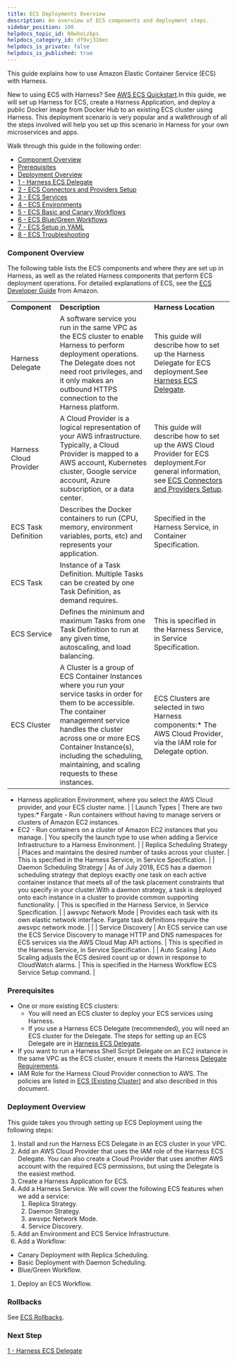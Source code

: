 ```yaml
---
title: ECS Deployments Overview
description: An overview of ECS components and deployment steps.
sidebar_position: 100
helpdocs_topic_id: 08whoizbps
helpdocs_category_id: df9vj316ec
helpdocs_is_private: false
helpdocs_is_published: true
---
```


This guide explains how to use Amazon Elastic Container Service (ECS) with Harness.

New to using ECS with Harness? See [AWS ECS Quickstart](https://docs.harness.io/article/j39azkrevm-aws-ecs-deployments).In this guide, we will set up Harness for ECS, create a Harness Application, and deploy a public Docker image from Docker Hub to an existing ECS cluster using Harness. This deployment scenario is very popular and a walkthrough of all the steps involved will help you set up this scenario in Harness for your own microservices and apps.

Walk through this guide in the following order:

* [Component Overview](ecs-deployments-overview.md#component-overview)
* [Prerequisites](ecs-deployments-overview.md#prerequisites)
* [Deployment Overview](ecs-deployments-overview.md#deployment-overview)
* [1 - Harness ECS Delegate](harness-ecs-delegate.md)
* [2 - ECS Connectors and Providers Setup](ecs-connectors-and-providers-setup.md)
* [3 - ECS Services](ecs-services.md)
* [4 - ECS Environments](ecs-environments.md)
* [5 - ECS Basic and Canary Workflows](ecs-workflows.md)
* [6 - ECS Blue/Green Workflows](ecs-blue-green-workflows.md)
* [7 - ECS Setup in YAML](ecs-setup-in-yaml.md)
* [8 - ECS Troubleshooting](ecs-troubleshooting.md)

### Component Overview

The following table lists the ECS components and where they are set up in Harness, as well as the related Harness components that perform ECS deployment operations. For detailed explanations of ECS, see the [ECS Developer Guide](https://docs.aws.amazon.com/AmazonECS/latest/developerguide/Welcome.html) from Amazon.



|  |  |  |
| --- | --- | --- |
| **Component** | **Description** | **Harness Location** |
| Harness Delegate | A software service you run in the same VPC as the ECS cluster to enable Harness to perform deployment operations. The Delegate does not need root privileges, and it only makes an outbound HTTPS connection to the Harness platform. | This guide will describe how to set up the Harness Delegate for ECS deployment.See [Harness ECS Delegate](harness-ecs-delegate.md). |
| Harness Cloud Provider | A Cloud Provider is a logical representation of your AWS infrastructure. Typically, a Cloud Provider is mapped to a AWS account, Kubernetes cluster, Google service account, Azure subscription, or a data center. | This guide will describe how to set up the AWS Cloud Provider for ECS deployment.For general information, see [ECS Connectors and Providers Setup](ecs-connectors-and-providers-setup.md). |
| ECS Task Definition | Describes the Docker containers to run (CPU, memory, environment variables, ports, etc) and represents your application. | Specified in the Harness Service, in Container Specification. |
| ECS Task | Instance of a Task Definition. Multiple Tasks can be created by one Task Definition, as demand requires. |  |
| ECS Service | Defines the minimum and maximum Tasks from one Task Definition to run at any given time, autoscaling, and load balancing. | This is specified in the Harness Service, in Service Specification. |
| ECS Cluster | A Cluster is a group of ECS Container Instances where you run your service tasks in order for them to be accessible. The container management service handles the cluster across one or more ECS Container Instance(s), including the scheduling, maintaining, and scaling requests to these instances. | ECS Clusters are selected in two Harness components:* The AWS Cloud Provider, via the IAM role for Delegate option.
* Harness application Environment, where you select the AWS Cloud provider, and your ECS cluster name.
 |
| Launch Types | There are two types:* Fargate - Run containers without having to manage servers or clusters of Amazon EC2 instances.
* EC2 - Run containers on a cluster of Amazon EC2 instances that you manage.
 | You specify the launch type to use when adding a Service Infrastructure to a Harness Environment. |
| Replica Scheduling Strategy | Places and maintains the desired number of tasks across your cluster. | This is specified in the Harness Service, in Service Specification. |
| Daemon Scheduling Strategy | As of July 2018, ECS has a daemon scheduling strategy that deploys exactly one task on each active container instance that meets all of the task placement constraints that you specify in your cluster.With a daemon strategy, a task is deployed onto each instance in a cluster to provide common supporting functionality. | This is specified in the Harness Service, in Service Specification. |
| awsvpc Network Mode | Provides each task with its own elastic network interface. Fargate task definitions require the awsvpc network mode. |  |
| Service Discovery | An ECS service can use the ECS Service Discovery to manage HTTP and DNS namespaces for ECS services via the AWS Cloud Map API actions. | This is specified in the Harness Service, in Service Specification. |
| Auto Scaling | Auto Scaling adjusts the ECS desired count up or down in response to CloudWatch alarms. | This is specified in the Harness Workflow ECS Service Setup command. |

### Prerequisites

* One or more existing ECS clusters:
	+ You will need an ECS cluster to deploy your ECS services using Harness.
	+ If you use a Harness ECS Delegate (recommended), you will need an ECS cluster for the Delegate. The steps for setting up an ECS Delegate are in [Harness ECS Delegate](harness-ecs-delegate.md).
* If you want to run a Harness Shell Script Delegate on an EC2 instance in the same VPC as the ECS cluster, ensure it meets the Harness [Delegate Requirements](https://docs.harness.io/article/h9tkwmkrm7-delegate-installation#delegate_requirements).
* IAM Role for the Harness Cloud Provider connection to AWS. The policies are listed in [ECS (Existing Cluster)](https://docs.harness.io/article/whwnovprrb-infrastructure-providers#ecs_existing_cluster) and also described in this document.

### Deployment Overview

This guide takes you through setting up ECS Deployment using the following steps:

1. Install and run the Harness ECS Delegate in an ECS cluster in your VPC.
2. Add an AWS Cloud Provider that uses the IAM role of the Harness ECS Delegate. You can also create a Cloud Provider that uses another AWS account with the required ECS permissions, but using the Delegate is the easiest method.
3. Create a Harness Application for ECS.
4. Add a Harness Service. We will cover the following ECS features when we add a service:
	1. Replica Strategy.
	2. Daemon Strategy.
	3. awsvpc Network Mode.
	4. Service Discovery.
5. Add an Environment and ECS Service Infrastructure.
6. Add a Workflow:
* Canary Deployment with Replica Scheduling.
* Basic Deployment with Daemon Scheduling.
* Blue/Green Workflow.
1. Deploy an ECS Workflow.

### Rollbacks

See [ECS Rollbacks](https://docs.harness.io/article/d7rnemtfuz-ecs-rollback).

### Next Step

[1 - Harness ECS Delegate](harness-ecs-delegate.md)

